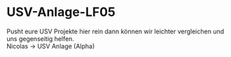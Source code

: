 # USV-Anlage-LF05
Pusht eure USV Projekte hier rein dann können wir leichter vergleichen und uns gegenseitig helfen.  
Nicolas -> USV Anlage (Alpha)
